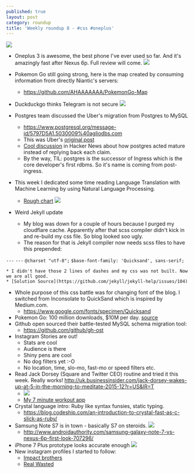 ```yaml
---
published: true
layout: post
category: roundup
title: 'Weekly roundup 8 - #css #oneplus'
---
```

![](https://devdala.files.wordpress.com/2016/08/img_20160729_213441.jpg)

* Oneplus 3 is awesome, the best phone I've ever used so far. And it's amazingly fast after Nexus 6p. Full review will come.
![](https://pbs.twimg.com/media/Clb4A1_WIAA-a5A.jpg:large)

* Pokemon Go still going strong, here is the map created by consuming information from directly Niantic's servers:
	* <https://github.com/AHAAAAAAA/PokemonGo-Map>
* Duckduckgo thinks Telegram is not secure
![](https://pbs.twimg.com/media/CopP0O-UkAAyy5W.jpg:large)
* Postgres team discussed the Uber's migration from Postgres to MySQL
	* <https://www.postgresql.org/message-id/5797D5A1.5030009%40agliodbs.com>
    * This was Uber's [original post](https://eng.uber.com/mysql-migration/)
    * [Cool discussion](https://news.ycombinator.com/item?id=12201353) in Hacker News about how postgres acted mature instead of replying back each claim.
    * By the way, TIL: postgres is the successor of Ingress which is the core developer's first rdbms. So it's name is coming from post-ingress.
* This week I dedicated some time reading Language Translation with Machine Learning by using Natural Language Processing.
	* [Rough chart](http://language.worldofcomputing.net/category/machine-translation)
    ![](http://language.worldofcomputing.net/wp-content/uploads/2010/11/machine-translation-process1.JPG)
* Weird Jekyll update
	* My blog was down for a couple of hours because I purged my cloudflare cache. Apparently after that scss compiler didn't kick in and re-build my css file. So blog looked soo ugly.
    * The reason for that is Jekyll compiler now needs scss files to have this prepended:

`---`
`---`
`@charset "utf-8";`
`$base-font-family: 'Quicksand', sans-serif;`

	* I didn't have those 2 lines of dashes and my css was not built. Now we are all good.
    * [Solution Source](https://github.com/jekyll/jekyll-help/issues/104)
* Whole purpose of this css battle was for changing font of the blog. I switched from Inconsolate to QuickSand which is inspired by Medium.com.
	* https://www.google.com/fonts/specimen/Quicksand
* Pokemon Go: 100 million downloads, $10M per day. [source](http://www.androidauthority.com/pokemon-go-100-million-installs-10-million-daily-revenue-706885/)
* Github open sourced their battle-tested MySQL schema migration tool:
	* https://github.com/github/gh-ost
* Instagram Stories are out!
	* Stats are cool
    * Audience is there
    * Shiny pens are cool
    * No dog filters yet :-O
    * No location, time, slo-mo, fast-mo or speed filters etc.
* Read Jack Dorsey (Square and Twitter CEO) routine and tried it this week. Really works!
	<http://uk.businessinsider.com/jack-dorsey-wakes-up-at-5-in-the-morning-to-meditate-2015-12?r=US&IR=T>
	* ![](http://static4.uk.businessinsider.com/image/564df103dd089507548b4661-480/jack-dorsey.jpg)
    * [My 7 minute workout app](https://play.google.com/store/apps/details?id=com.popularapp.sevenmins)
* Crystal language intro: Ruby like syntax funsies, static typing.
	* <https://blog.codeship.com/an-introduction-to-crystal-fast-as-c-slick-as-ruby/>
* Samsung Note S7 is in town - basically S7 on steroids.
	![](http://www.androidauthority.com/wp-content/uploads/2016/08/samsung-galaxy-note-7-vs-nexus-6p-quick-look-aa-4-768x432.jpg)
    * <http://www.androidauthority.com/samsung-galaxy-note-7-vs-nexus-6p-first-look-707296/>
* iPhone 7 Plus prototype looks accurate enough
	[![](http://img.youtube.com/vi/L2o_MUPDRRI/0.jpg)](https://www.youtube.com/watch?v=L2o_MUPDRRI)
* New instagram profiles I started to follow:
	* [Impact brothers](https://www.instagram.com/impact.brothers/)
    * [Real Wasted](https://www.instagram.com/realwasted/)
